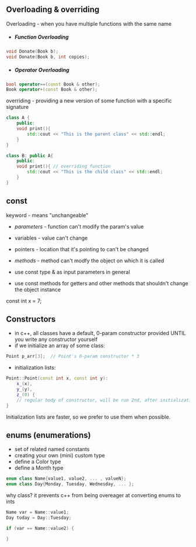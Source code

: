 
Overloading & overriding
------------------

Overloading - when you have multiple functions with the same name

- ##### Function Overloading
```c++
void Donate(Book b);
void Donate(Book b, int copies);
```

- ##### Operator Overloading
```c++
bool operator==(const Book & other);
Book operator+(const Book & other);
```

overriding - providing a new version of some function with a specific signature
```c++
class A {
    public:
    void print(){
        std::cout << "This is the parent class" << std::endl;
    }
}

class B: public A{
    public:
    void print(){ // overriding function
        std::cout << "This is the child class" << std::endl;
    }
}
```


const
-----
keyword - means "unchangeable"

- *parameters* - function can't modify the param's value
- variables - value can't change
- pointers - location that it's pointing to can't be changed
- *methods* - method can't modfy the object on which it is called

- use const type & as input parameters in general
- use const methods for getters and other methods that shouldn't change the object instance

const int x = 7;

Constructors
-----------
- in c++, all classes have a default, 0-param constructor provided UNTIL you write any constructor yourself
- if we initialize an array of some class:
```c++
Point p_arr[3];  // Point's 0-param constructor * 3
```

- initialization lists:

```c++
Point::Point(const int x, const int y):
    x_(x),
    y_(y),
    z_(0) {
    // regular body of constructor, will be run 2nd, after initialization list
}
```

Initialization lists are faster, so we prefer to use them when possible.

enums (enumerations)
-----
- set of related named constants
- creating your own (mini) custom type
- define a Color type
- define a Month type

```c++
enum class Name{value1, value2, ... , valueN};
enum class Day{Monday, Tuesday, Wednesday, ... };
```

why class? it prevents c++ from being overeager at converting enums to ints

```c++
Name var = Name::value1;
Day today = Day::Tuesday;

if (var == Name::value2) {

}
```














